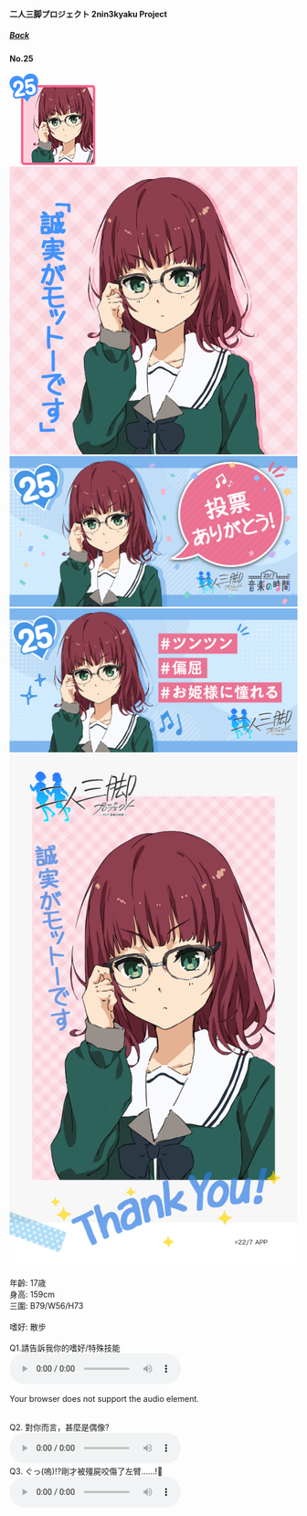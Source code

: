 #### 二人三脚プロジェクト 2nin3kyaku Project
##### [Back](2nin3kyaku_List.md)

#### No.25
<img src="../../../Img/Nanaon/2nin3kyaku/25/25_thumb.png"><br>
<img src="../../../Img/Nanaon/2nin3kyaku/25/25_main.png"><br>
<img src="../../../Img/Nanaon/2nin3kyaku/25/25_thanks.png"><br>
<img src="../../../Img/Nanaon/2nin3kyaku/25/25_desc.png"><br>
<img src="../../../Img/Nanaon/2nin3kyaku/25/25_wallpaper.jpg"><br>
<br>
年齡: 17歳<br>
身高: 159cm<br>
三圍: B79/W56/H73<br>
<br>
嗜好: 散步<br>
<br>
Q1.請告訴我你的嗜好/特殊技能<br>
<audio controls="controls">
  <source type="audio/mp3" src="../../../Resources/2nin3kyaku/No25_voice_1.mp3"></source>
  <p>Your browser does not support the audio element.</p>
</audio><br>
Q2. 對你而言，甚麼是偶像? <br>
<audio controls="controls">
  <source type="audio/mp3" src="../../../Resources/2nin3kyaku/No25_voice_2.mp3"></source>
  <p>Your browser does not support the audio element.</p>
</audio><br>
Q3. ぐっ(嗚)!?剛才被殭屍咬傷了左臂……!🧟 <br>
<audio controls="controls">
  <source type="audio/mp3" src="../../../Resources/2nin3kyaku/No25_voice_3.mp3"></source>
  <p>Your browser does not support the audio element.</p>
</audio><br>